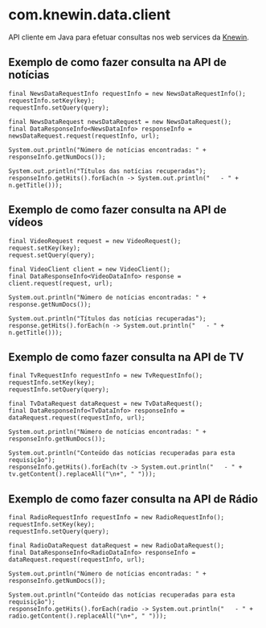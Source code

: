 com.knewin.data.client
======================

API cliente em Java para efetuar consultas nos web services da [Knewin](http://knewin.com "Knewin Inteligência em Recuperação Informação").
  
  
  
  
Exemplo de como fazer consulta na API de notícias
-------------------------------------------------

	final NewsDataRequestInfo requestInfo = new NewsDataRequestInfo();
	requestInfo.setKey(key);
	requestInfo.setQuery(query);
	
	final NewsDataRequest newsDataRequest = new NewsDataRequest();
	final DataResponseInfo<NewsDataInfo> responseInfo = newsDataRequest.request(requestInfo, url);
	
	System.out.println("Número de notícias encontradas: " + responseInfo.getNumDocs());
	
	System.out.println("Títulos das notícias recuperadas");
	responseInfo.getHits().forEach(n -> System.out.println("   - " + n.getTitle()));
  
  
  
Exemplo de como fazer consulta na API de vídeos
-----------------------------------------------

	final VideoRequest request = new VideoRequest();
	request.setKey(key);
	request.setQuery(query);
	
	final VideoClient client = new VideoClient();
	final DataResponseInfo<VideoDataInfo> response = client.request(request, url);
	
	System.out.println("Número de notícias encontradas: " + response.getNumDocs());
	
	System.out.println("Títulos das notícias recuperadas");
	response.getHits().forEach(n -> System.out.println("   - " + n.getTitle()));

  
Exemplo de como fazer consulta na API de TV
-----------------------------------------------

	final TvRequestInfo requestInfo = new TvRequestInfo();
	requestInfo.setKey(key);
	requestInfo.setQuery(query);
	
	final TvDataRequest dataRequest = new TvDataRequest();
	final DataResponseInfo<TvDataInfo> responseInfo = dataRequest.request(requestInfo, url);
	
	System.out.println("Número de notícias encontradas: " + responseInfo.getNumDocs());
	
	System.out.println("Conteúdo das notícias recuperadas para esta requisição");
	responseInfo.getHits().forEach(tv -> System.out.println("   - " + tv.getContent().replaceAll("\n+", " ")));

  
Exemplo de como fazer consulta na API de Rádio
-----------------------------------------------

	final RadioRequestInfo requestInfo = new RadioRequestInfo();
	requestInfo.setKey(key);
	requestInfo.setQuery(query);
	
	final RadioDataRequest dataRequest = new RadioDataRequest();
	final DataResponseInfo<RadioDataInfo> responseInfo = dataRequest.request(requestInfo, url);
	
	System.out.println("Número de notícias encontradas: " + responseInfo.getNumDocs());
	
	System.out.println("Conteúdo das notícias recuperadas para esta requisição");
	responseInfo.getHits().forEach(radio -> System.out.println("   - " + radio.getContent().replaceAll("\n+", " ")));
  
  
